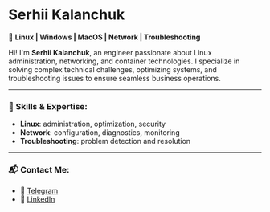 # Serhii Kalanchuk

🚀 **Linux | Windows | MacOS | Network | Troubleshooting**

Hi! I'm **Serhii Kalanchuk**, an engineer passionate about Linux administration, networking, and container technologies. I specialize in solving complex technical challenges, optimizing systems, and troubleshooting issues to ensure seamless business operations.

---

### 🔧 Skills & Expertise:
- **Linux**: administration, optimization, security
- **Network**: configuration, diagnostics, monitoring
- **Troubleshooting**: problem detection and resolution

---

### 📬 Contact Me:
- 📢 [Telegram](https://t.me/Serhii_IT_net)
- 💼 [LinkedIn]()
